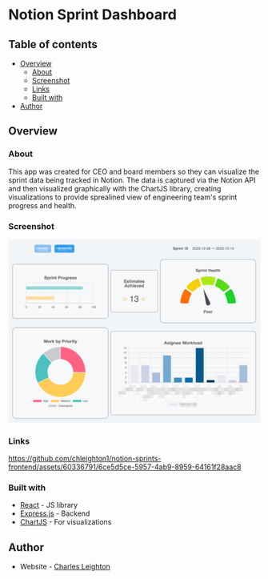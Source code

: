 # Notion Sprint Dashboard

## Table of contents

- [Overview](#overview)
  - [About](#about)
  - [Screenshot](#screenshot)
  - [Links](#links)
  - [Built with](#built-with)
- [Author](#author)

## Overview

### About

This app was created for CEO and board members so they can visualize the sprint data being tracked in Notion. The data is captured via the Notion API and then visualized graphically with the ChartJS library, creating visualizations to provide sprealined view of engineering team's sprint progress and health.

### Screenshot

![](./public/Notion_Dashboard.png)

### Links



https://github.com/chleighton1/notion-sprints-frontend/assets/60336791/6ce5d5ce-5957-4ab9-8959-64161f28aac8



### Built with

- [React](https://reactjs.org/) - JS library
- [Express.js](https://expressjs.com/) - Backend
- [ChartJS](https://www.chartjs.org/) - For visualizations

## Author

- Website - [Charles Leighton](https://www.chleighton.live/)
